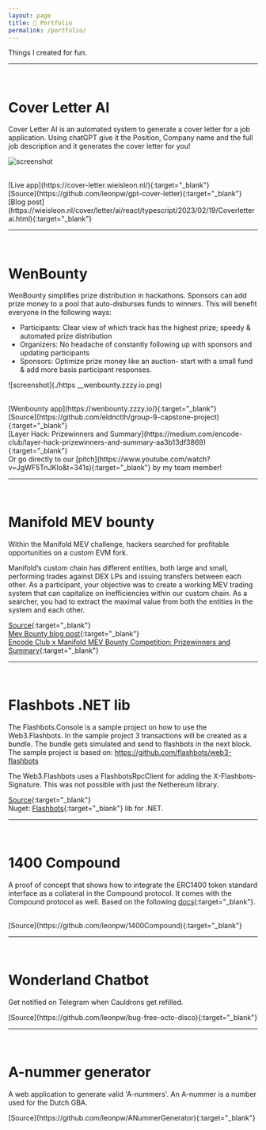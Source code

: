 ```yaml
---
layout: page
title: 🧵 Portfolio
permalink: /portfolio/
---
```


Things I created for fun.

***
<br>




# Cover Letter AI #

Cover Letter AI is an automated system to generate a cover letter for a job application. Using chatGPT give it the Position, Company name and the full job description and it generates the cover letter for you!


![screenshot](./coverletter.png)

<br>
[Live app](https://cover-letter.wieisleon.nl/){:target="_blank"}
 <br>
[Source](https://github.com/leonpw/gpt-cover-letter){:target="_blank"}
 <br> 
[Blog post](https://wieisleon.nl/cover/letter/ai/react/typescript/2023/02/19/Coverletterai.html){:target="_blank"}
 <br> 

***
<br>


# WenBounty #

WenBounty simplifies prize distribution in hackathons. Sponsors can add prize money to a pool that auto-disburses funds to winners. This will benefit everyone in the following ways:
- Participants: Clear view of which track has the highest prize; speedy & automated prize distribution
- Organizers: No headache of constantly following up with sponsors and updating participants
- Sponsors: Optimize prize money like an auction- start with a small fund & add more basis participant responses.


![screenshot](./https __wenbounty.zzzy.io.png)

<br>
[Wenbounty app](https://wenbounty.zzzy.io/){:target="_blank"}
 <br>
[Source](https://github.com/eldnctlh/group-9-capstone-project){:target="_blank"}
 <br> 
[Layer Hack: Prizewinners and Summary](https://medium.com/encode-club/layer-hack-prizewinners-and-summary-aa3b13df3869){:target="_blank"}
<br>
Or go directly to our [pitch](https://www.youtube.com/watch?v=JgWF5TnJKIo&t=341s){:target="_blank"}
 by my team member!

***
<br>

# Manifold MEV bounty #

<p>
Within the Manifold MEV challenge, hackers searched for profitable opportunities on a custom EVM fork.

Manifold’s custom chain has different entities, both large and small, performing trades against DEX LPs and issuing transfers between each other. As a participant, your objective was to create a working MEV trading system that can capitalize on inefficiencies within our custom chain. As a searcher, you had to extract the maximal value from both the entities in the system and each other.
</p>

[Source](https://github.com/leonpw/manifold){:target="_blank"}
 <br>
[Mev Bounty blog post](https://wieisleon.nl/manifold/mev/bounty/2022/10/24/Manifold.html){:target="_blank"}
 <br>
[Encode Club x Manifold MEV Bounty Competition: Prizewinners and Summary](https://medium.com/encode-club/encode-club-x-manifold-mev-bounty-competition-prizewinners-and-summary-cbf0f5cf463){:target="_blank"}



***
<br>

# Flashbots .NET lib #

The Flashbots.Console is a sample project on how to use the Web3.Flashbots. In the sample project 3 transactions will be created as a bundle. The bundle gets simulated and send to flashbots in the next block. The sample project is based on: https://github.com/flashbots/web3-flashbots

The Web3.Flashbots uses a FlashbotsRpcClient for adding the X-Flashbots-Signature. This was not possible with just the Nethereum library.

[Source](https://github.com/leonpw/Web3.Flashbots){:target="_blank"}
 <br>
Nuget:
[Flashbots](https://www.nuget.org/packages/Flashbots/){:target="_blank"}
 lib for .NET.

***
<br>


# 1400 Compound #


A proof of concept that shows how to integrate the ERC1400 token standard interface as a collateral in the Compound protocol. It comes with the Compound protocol as well. Based on the following 
[docs](https://tokeny.com/erc3643-vs-erc1400/){:target="_blank"}.

<br>
[Source](https://github.com/leonpw/1400Compound){:target="_blank"}


***
<br>


# Wonderland Chatbot #

<p>
Get notified on Telegram when Cauldrons get refilled.
</p>
[Source](https://github.com/leonpw/bug-free-octo-disco){:target="_blank"}


***
<br>

# A-nummer generator #

<p>
A web application to generate valid 'A-nummers'. An A-nummer is a number used for the Dutch GBA.
</p>
[Source](https://github.com/leonpw/ANummerGenerator){:target="_blank"}






